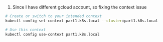 1. Since I have different gcloud account, so fixing the context issue

```bash
# Create or switch to your intended context
kubectl config set-context part1.k8s.local --cluster=part1.k8s.local

# Use this context
kubectl config use-context part1.k8s.local
```